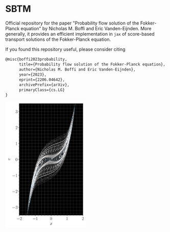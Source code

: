 # SBTM

Official repository for the paper "Probability flow solution of the Fokker-Planck equation" by Nicholas M. Boffi and Eric Vanden-Eijnden.
More generally, it provides an efficient implementation in ``jax`` of score-based transport solutions of the Fokker-Planck equation.

If you found this repository useful, please consider citing

```
@misc{boffi2023probability,
      title={Probability flow solution of the Fokker-Planck equation}, 
      author={Nicholas M. Boffi and Eric Vanden-Eijnden},
      year={2023},
      eprint={2206.04642},
      archivePrefix={arXiv},
      primaryClass={cs.LG}
}
```

<img src="figs/phase_portrait.png" width=50% height=50%>
